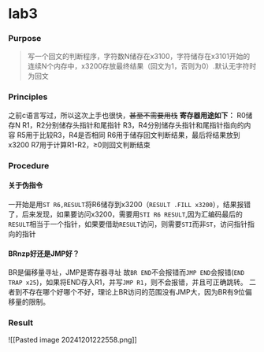 # lab3
### Purpose
> 写一个回文的判断程序，字符数N储存在x3100，字符储存在x3101开始的连续N个内存中，x3200存放最终结果（回文为1，否则为0）.默认无字符时为回文

### Principles
之前c语言写过，所以这次上手也很快，~~甚至不需要用栈~~
**寄存器用途如下：**
	R0储存N
	R1，R2分别储存头指针和尾指针
	R3，R4分别储存头指针和尾指针指向的内容
	R5用于比较R3，R4是否相同
	R6用于储存回文判断结果，最后将结果放到x3200
	R7用于计算R1-R2，≥0则回文判断结束

### Procedure
#### 关于伪指令
一开始是用`ST R6,RESULT`将R6储存到x3200（`RESULT .FILL x3200`），结果报错了，后来发现，如果要访问x3200，需要用`STI R6 RESULT`,因为汇编码最后的`RESULT`相当于一个指针，如果要借助`RESULT`访问，则需要`STI`而非`ST`，访问指针指向的指针
#### BRnzp好还是JMP好？
BR是偏移量寻址，JMP是寄存器寻址
故`BR END`不会报错而`JMP END`会报错(`END TRAP x25`)，如果将END存入R1，并写`JMP R1`，则不会报错，并且可正确跳转。
二者到不存在哪个好哪个不好，理论上BR访问的范围没有JMP大，因为BR有9位偏移量的限制。

### Result
![[Pasted image 20241201222558.png]]
